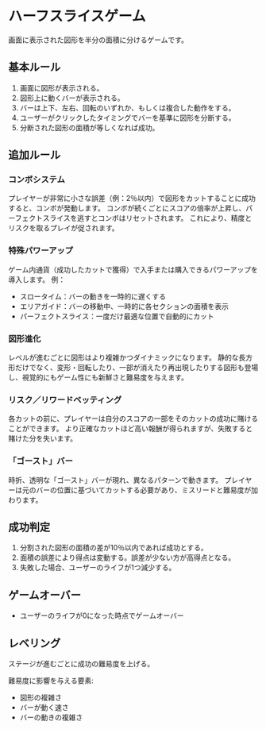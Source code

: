 # ハーフスライスゲーム

画面に表示された図形を半分の面積に分けるゲームです。

## 基本ルール

1. 画面に図形が表示される。
1. 図形上に動くバーが表示される。
1. バーは上下、左右、回転のいずれか、もしくは複合した動作をする。
1. ユーザーがクリックしたタイミングでバーを基準に図形を分断する。
1. 分断された図形の面積が等しくなれば成功。

## 追加ルール

### コンボシステム

プレイヤーが非常に小さな誤差（例：2％以内）で図形をカットすることに成功すると、コンボが発動します。
コンボが続くごとにスコアの倍率が上昇し、パーフェクトスライスを逃すとコンボはリセットされます。
これにより、精度とリスクを取るプレイが促されます。

### 特殊パワーアップ

ゲーム内通貨（成功したカットで獲得）で入手または購入できるパワーアップを導入します。
例：

- スロータイム：バーの動きを一時的に遅くする
- エリアガイド：バーの移動中、一時的に各セクションの面積を表示
- パーフェクトスライス：一度だけ最適な位置で自動的にカット

### 図形進化

レベルが進むごとに図形はより複雑かつダイナミックになります。
静的な長方形だけでなく、変形・回転したり、一部が消えたり再出現したりする図形も登場し、視覚的にもゲーム性にも新鮮さと難易度を与えます。

### リスク／リワードベッティング

各カットの前に、プレイヤーは自分のスコアの一部をそのカットの成功に賭けることができます。
より正確なカットほど高い報酬が得られますが、失敗すると賭けた分を失います。

### 「ゴースト」バー

時折、透明な「ゴースト」バーが現れ、異なるパターンで動きます。
プレイヤーは元のバーの位置に基づいてカットする必要があり、ミスリードと難易度が加わります。

## 成功判定

1. 分割された図形の面積の差が10％以内であれば成功とする。
1. 面積の誤差により得点は変動する。誤差が少ない方が高得点となる。
1. 失敗した場合、ユーザーのライフが1つ減少する。

## ゲームオーバー

- ユーザーのライフが0になった時点でゲームオーバー

## レベリング

ステージが進むごとに成功の難易度を上げる。

難易度に影響を与える要素:

- 図形の複雑さ
- バーが動く速さ
- バーの動きの複雑さ
